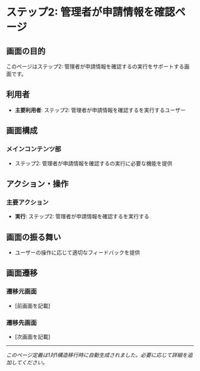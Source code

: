 # ステップ2: 管理者が申請情報を確認ページ

## 画面の目的
このページはステップ2: 管理者が申請情報を確認するの実行をサポートする画面です。

## 利用者
- **主要利用者**: ステップ2: 管理者が申請情報を確認するを実行するユーザー

## 画面構成

### メインコンテンツ部
- ステップ2: 管理者が申請情報を確認するの実行に必要な機能を提供

## アクション・操作

### 主要アクション
- **実行**: ステップ2: 管理者が申請情報を確認するを実行する

## 画面の振る舞い
- ユーザーの操作に応じて適切なフィードバックを提供

## 画面遷移

### 遷移元画面
- [前画面を記載]

### 遷移先画面
- [次画面を記載]

---
*このページ定義は1対1構造移行時に自動生成されました。必要に応じて詳細を追加してください。*
